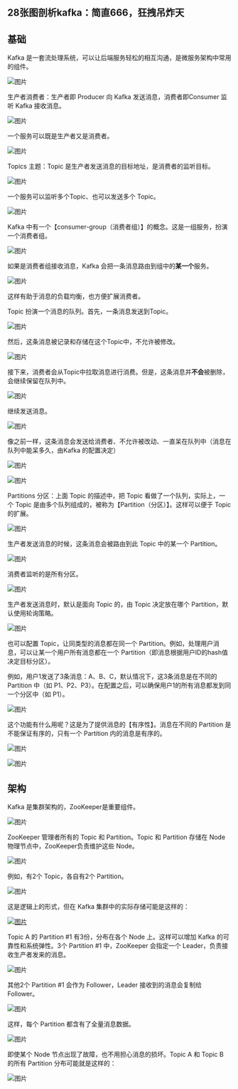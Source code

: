 ## 28张图剖析kafka：简直666，狂拽吊炸天





## **基础**



Kafka 是一套流处理系统，可以让后端服务轻松的相互沟通，是微服务架构中常用的组件。

![图片](https://mmbiz.qpic.cn/mmbiz_jpg/4o22OFcmzHkBKv6skPsC2x7efHmFdp3ic8YWkogJd40ttKj7LBm6IkHHwmvAIDj6BQH78BpJolcMqasj80icgQjw/640)



生产者消费者：生产者即 Producer 向 Kafka 发送消息，消费者即Consumer 监听 Kafka 接收消息。

![图片](https://mmbiz.qpic.cn/mmbiz_jpg/4o22OFcmzHkBKv6skPsC2x7efHmFdp3ic16cG6RlMSqT7jTIibeDN3yNteR6g6fZ3iaGIqMHzvvwFCNDkFjthhTlw/640)





一个服务可以既是生产者又是消费者。

![图片](https://mmbiz.qpic.cn/mmbiz_jpg/4o22OFcmzHkBKv6skPsC2x7efHmFdp3icsib8cRRKrBRIhTicXgszEFpJHyNibWRolAew2TkpaSPwiby36J96ia78mGQ/640)

Topics 主题：Topic 是生产者发送消息的目标地址，是消费者的监听目标。

![图片](https://mmbiz.qpic.cn/mmbiz_jpg/4o22OFcmzHkBKv6skPsC2x7efHmFdp3icPN0HYKnnq8ddTAc2W8iaLHXib7Ie4bDwFtiaefibNh982wUnOjsVaKiaNbg/640)





一个服务可以监听多个Topic、也可以发送多个 Topic。

![图片](https://mmbiz.qpic.cn/mmbiz_jpg/4o22OFcmzHkBKv6skPsC2x7efHmFdp3icDXl8YfCoqMa4NmcK6WLnWInaHpNAXMq67ibusVKfdMicIsXqGNW7lmpQ/640)





Kafka 中有一个【consumer-group（消费者组）】的概念。这是一组服务，扮演一个消费者组。

![图片](https://mmbiz.qpic.cn/mmbiz_jpg/4o22OFcmzHkBKv6skPsC2x7efHmFdp3icvpQe4rFib2QkkguV0j2lmzKNBT8REUCYrtwXtB3ibdKCqyIYiaQgowThQ/640)



如果是消费者组接收消息，Kafka 会把一条消息路由到组中的**某一个**服务。

![图片](https://mmbiz.qpic.cn/mmbiz_jpg/4o22OFcmzHkBKv6skPsC2x7efHmFdp3icaNJHTsHWjyAG5DcSKvrvicHFibQGU14Dibs0YV1MJPrnns11Du17TWTHQ/640)



这样有助于消息的负载均衡，也方便扩展消费者。



Topic 扮演一个消息的队列。首先，一条消息发送到Topic。

![图片](https://mmbiz.qpic.cn/mmbiz_jpg/4o22OFcmzHkBKv6skPsC2x7efHmFdp3icias2uaEeXWlaUx9ENtTibvrahYgb2ywIq7h1vxwRgrXw4jzb3Q3K7AgQ/640)

然后，这条消息被记录和存储在这个Topic中，不允许被修改。

![图片](https://mmbiz.qpic.cn/mmbiz_jpg/4o22OFcmzHkBKv6skPsC2x7efHmFdp3iceiaPZUxa3ao4ibtt9PsYWib3WFEibuR0hlEKszOO6tBsaeXzogpCbsWiaMQ/640)

接下来，消费者会从Topic中拉取消息进行消费。但是，这条消息并**不会**被删除，会继续保留在队列中。

![图片](https://mmbiz.qpic.cn/mmbiz_jpg/4o22OFcmzHkBKv6skPsC2x7efHmFdp3icdNQY0OG8sSCvfneAzhW2D7lFb4onclE5u1mPhUm5qUNQwBmC66hhLg/640)



继续发送消息。

![图片](https://mmbiz.qpic.cn/mmbiz_jpg/4o22OFcmzHkBKv6skPsC2x7efHmFdp3icNaf4ffP3xP3Hup2edV5RZ7xYNEialzKhU2chBCRcQkYqB7ky4vdXkyQ/640)



像之前一样，这条消息会发送给消费者、不允许被改动、一直呆在队列中（消息在队列中能呆多久，由Kafka 的配置决定）

![图片](https://mmbiz.qpic.cn/mmbiz_jpg/4o22OFcmzHkBKv6skPsC2x7efHmFdp3icB1qxiaDichic1tElgiaBF6LNC7Y9KYqnm1ichWaEmzQfiaJRTr0bshQUcXRw/640)



![图片](https://mmbiz.qpic.cn/mmbiz_jpg/4o22OFcmzHkBKv6skPsC2x7efHmFdp3ic3SZgV4iar0ARWy40rbj2pdIQQ6ydPMMcc0hVfVTTNxAuxAgkhrC515w/640)



Partitions 分区：上面 Topic 的描述中，把 Topic 看做了一个队列，实际上，一个 Topic 是由多个队列组成的，被称为【Partition（分区）】。这样可以便于 Topic 的扩展。

![图片](https://mmbiz.qpic.cn/mmbiz_jpg/4o22OFcmzHkBKv6skPsC2x7efHmFdp3icpg5qiaJwq2ACicHUKLN8ibnIWQBI15XeKZZMuAHdiadGkibEnEsUCm9Gtmg/640)



生产者发送消息的时候，这条消息会被路由到此 Topic 中的某一个 Partition。

![图片](https://mmbiz.qpic.cn/mmbiz_jpg/4o22OFcmzHkBKv6skPsC2x7efHmFdp3icXd4YPejlxtyhpWqFJRyRyGSNmbPg3F6yXye1uicpVWRUhCTH3vhHahA/640)



消费者监听的是所有分区。

![图片](https://mmbiz.qpic.cn/mmbiz_jpg/4o22OFcmzHkBKv6skPsC2x7efHmFdp3icTe9BTff9yGS0DsqlS8Nb6jeRGiaCGfpAtKxOlraRf56DzMoheVlxeWA/640)



生产者发送消息时，默认是面向 Topic 的，由 Topic 决定放在哪个 Partition，默认使用轮询策略。

![图片](https://mmbiz.qpic.cn/mmbiz_jpg/4o22OFcmzHkBKv6skPsC2x7efHmFdp3icpwwjvLJ6eSRN52BibStNj7277xVv8Lic54QKeKvPkBSFWG8JQUDprV7Q/640)



也可以配置 Topic，让同类型的消息都在同一个 Partition。例如，处理用户消息，可以让某一个用户所有消息都在一个 Partition（即消息根据用户ID的hash值决定目标分区）。



例如，用户1发送了3条消息：A、B、C，默认情况下，这3条消息是在不同的 Partition 中（如 P1、P2、P3）。在配置之后，可以确保用户1的所有消息都发到同一个分区中（如 P1）。

![图片](https://mmbiz.qpic.cn/mmbiz_jpg/4o22OFcmzHkBKv6skPsC2x7efHmFdp3icBwtAJxJxA3zZGzbVkajv33wicBXxyOmbSvEZObZ4fxMftBreCIXMCuQ/640)



这个功能有什么用呢？这是为了提供消息的【有序性】。消息在不同的 Partition 是不能保证有序的，只有一个 Partition 内的消息是有序的。

![图片](https://mmbiz.qpic.cn/mmbiz_jpg/4o22OFcmzHkBKv6skPsC2x7efHmFdp3icRRgbInI55ib8vt6umdiaiaKAYYhVwOdia1Xg7WicCuWy15p2NrRWBJRyS5g/640)



![图片](https://mmbiz.qpic.cn/mmbiz_jpg/4o22OFcmzHkBKv6skPsC2x7efHmFdp3icVAChDflaUOYOa4jNgA1nJK5Nd3Eeicbqevib7EGGJEI0j83NiaJSsLOicw/640)





## **架构**





Kafka 是集群架构的，ZooKeeper是重要组件。

![图片](https://mmbiz.qpic.cn/mmbiz_jpg/4o22OFcmzHkBKv6skPsC2x7efHmFdp3icDXOicBVsvx87lbLNHTSNtq0fBHkAzUmiaKMtBx5235VOibvpyFl7bdyKw/640)



ZooKeeper 管理者所有的 Topic 和 Partition。Topic 和 Partition 存储在 Node 物理节点中，ZooKeeper负责维护这些 Node。

![图片](https://mmbiz.qpic.cn/mmbiz_jpg/4o22OFcmzHkBKv6skPsC2x7efHmFdp3icoTrTNVenEaYpPVqFJ2tGg6NAuA2DcUPunAHn6lUxugoQEgunQRXlQg/640)



例如，有2个 Topic，各自有2个 Partition。

![图片](https://mmbiz.qpic.cn/mmbiz_jpg/4o22OFcmzHkBKv6skPsC2x7efHmFdp3iclyIwFnPib0aicQCMlfJooSfMuwsFGp9or9cje5buvPBaq593qXI6ylEg/640)



这是逻辑上的形式，但在 Kafka 集群中的实际存储可能是这样的：

[![图片](https://mmbiz.qpic.cn/mmbiz_jpg/4o22OFcmzHkBKv6skPsC2x7efHmFdp3icia3zN5lnpH22w3IpOjbs9JGOhc4GsfCByBnnaib3TNT6GXxMdOaPhHcA/640)](http://mp.weixin.qq.com/s?__biz=MzIxMTE0ODU5NQ==&mid=2650245663&idx=1&sn=a88215618a3dbc5c346e57c0fce7556b&chksm=8f5ae043b82d6955bc597cab61caf9e16714200f398ffab81b575518c6ab523d52441de54be8&scene=21#wechat_redirect)



Topic A 的 Partition #1 有3份，分布在各个 Node 上。这样可以增加 Kafka 的可靠性和系统弹性。3个 Partition #1 中，ZooKeeper 会指定一个 Leader，负责接收生产者发来的消息。

![图片](https://mmbiz.qpic.cn/mmbiz_jpg/4o22OFcmzHkBKv6skPsC2x7efHmFdp3ic7GY8FreibxfQrEDmg6s9QfaMV76pQ8DJ8ubOktrt6XOKOxy4bJGa84g/640)



其他2个 Partition #1 会作为 Follower，Leader 接收到的消息会复制给 Follower。

![图片](https://mmbiz.qpic.cn/mmbiz_jpg/4o22OFcmzHkBKv6skPsC2x7efHmFdp3ica8J33TtY5YWTB8X8kTcNeeJByrdNzLVUhNJtVP5ICiaiazChWKCH9xzw/640)





这样，每个 Partition 都含有了全量消息数据。

![图片](https://mmbiz.qpic.cn/mmbiz_jpg/4o22OFcmzHkBKv6skPsC2x7efHmFdp3iccsd2BJqR0bD0hJjdj3Uud5eKLqrPe5Q68HSee52U15icQJMq4V8mdyg/640)



即使某个 Node 节点出现了故障，也不用担心消息的损坏。Topic A 和 Topic B 的所有 Partition 分布可能就是这样的：

![图片](https://mmbiz.qpic.cn/mmbiz_jpg/4o22OFcmzHkBKv6skPsC2x7efHmFdp3ic8yJSa2iazF4nOH1bcn7GkWNU8sey1r1GDEcU5iaTO4UIZspRYMjnAv8w/640)